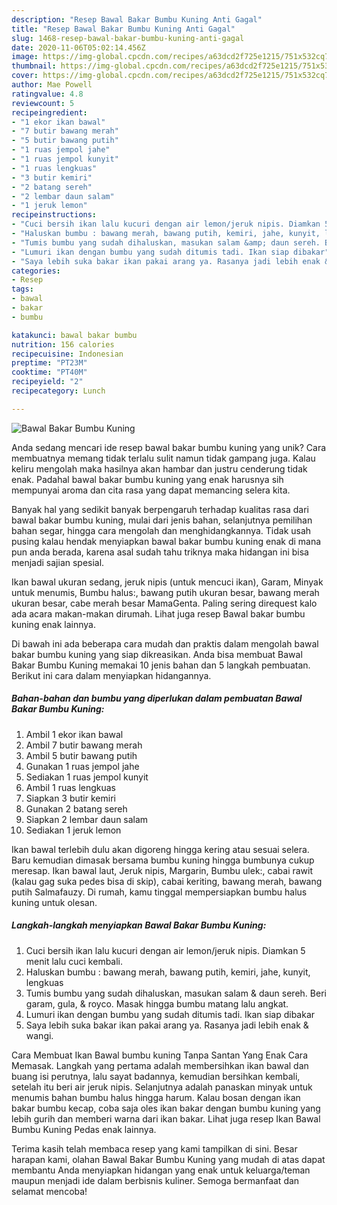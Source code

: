 ```yaml
---
description: "Resep Bawal Bakar Bumbu Kuning Anti Gagal"
title: "Resep Bawal Bakar Bumbu Kuning Anti Gagal"
slug: 1468-resep-bawal-bakar-bumbu-kuning-anti-gagal
date: 2020-11-06T05:02:14.456Z
image: https://img-global.cpcdn.com/recipes/a63dcd2f725e1215/751x532cq70/bawal-bakar-bumbu-kuning-foto-resep-utama.jpg
thumbnail: https://img-global.cpcdn.com/recipes/a63dcd2f725e1215/751x532cq70/bawal-bakar-bumbu-kuning-foto-resep-utama.jpg
cover: https://img-global.cpcdn.com/recipes/a63dcd2f725e1215/751x532cq70/bawal-bakar-bumbu-kuning-foto-resep-utama.jpg
author: Mae Powell
ratingvalue: 4.8
reviewcount: 5
recipeingredient:
- "1 ekor ikan bawal"
- "7 butir bawang merah"
- "5 butir bawang putih"
- "1 ruas jempol jahe"
- "1 ruas jempol kunyit"
- "1 ruas lengkuas"
- "3 butir kemiri"
- "2 batang sereh"
- "2 lembar daun salam"
- "1 jeruk lemon"
recipeinstructions:
- "Cuci bersih ikan lalu kucuri dengan air lemon/jeruk nipis. Diamkan 5 menit lalu cuci kembali."
- "Haluskan bumbu : bawang merah, bawang putih, kemiri, jahe, kunyit, lengkuas"
- "Tumis bumbu yang sudah dihaluskan, masukan salam &amp; daun sereh. Beri garam, gula, &amp; royco. Masak hingga bumbu matang lalu angkat."
- "Lumuri ikan dengan bumbu yang sudah ditumis tadi. Ikan siap dibakar"
- "Saya lebih suka bakar ikan pakai arang ya. Rasanya jadi lebih enak &amp; wangi."
categories:
- Resep
tags:
- bawal
- bakar
- bumbu

katakunci: bawal bakar bumbu 
nutrition: 156 calories
recipecuisine: Indonesian
preptime: "PT23M"
cooktime: "PT40M"
recipeyield: "2"
recipecategory: Lunch

---
```



![Bawal Bakar Bumbu Kuning](https://img-global.cpcdn.com/recipes/a63dcd2f725e1215/751x532cq70/bawal-bakar-bumbu-kuning-foto-resep-utama.jpg)

Anda sedang mencari ide resep bawal bakar bumbu kuning yang unik? Cara membuatnya memang tidak terlalu sulit namun tidak gampang juga. Kalau keliru mengolah maka hasilnya akan hambar dan justru cenderung tidak enak. Padahal bawal bakar bumbu kuning yang enak harusnya sih mempunyai aroma dan cita rasa yang dapat memancing selera kita.

Banyak hal yang sedikit banyak berpengaruh terhadap kualitas rasa dari bawal bakar bumbu kuning, mulai dari jenis bahan, selanjutnya pemilihan bahan segar, hingga cara mengolah dan menghidangkannya. Tidak usah pusing kalau hendak menyiapkan bawal bakar bumbu kuning enak di mana pun anda berada, karena asal sudah tahu triknya maka hidangan ini bisa menjadi sajian spesial.

Ikan bawal ukuran sedang, jeruk nipis (untuk mencuci ikan), Garam, Minyak untuk menumis, Bumbu halus:, bawang putih ukuran besar, bawang merah ukuran besar, cabe merah besar MamaGenta. Paling sering direquest kalo ada acara makan-makan dirumah. Lihat juga resep Bawal bakar bumbu kuning enak lainnya.


Di bawah ini ada beberapa cara mudah dan praktis dalam mengolah bawal bakar bumbu kuning yang siap dikreasikan. Anda bisa membuat Bawal Bakar Bumbu Kuning memakai 10 jenis bahan dan 5 langkah pembuatan. Berikut ini cara dalam menyiapkan hidangannya.

<!--inarticleads1-->

##### Bahan-bahan dan bumbu yang diperlukan dalam pembuatan Bawal Bakar Bumbu Kuning:

1. Ambil 1 ekor ikan bawal
1. Ambil 7 butir bawang merah
1. Ambil 5 butir bawang putih
1. Gunakan 1 ruas jempol jahe
1. Sediakan 1 ruas jempol kunyit
1. Ambil 1 ruas lengkuas
1. Siapkan 3 butir kemiri
1. Gunakan 2 batang sereh
1. Siapkan 2 lembar daun salam
1. Sediakan 1 jeruk lemon


Ikan bawal terlebih dulu akan digoreng hingga kering atau sesuai selera. Baru kemudian dimasak bersama bumbu kuning hingga bumbunya cukup meresap. Ikan bawal laut, Jeruk nipis, Margarin, Bumbu ulek:, cabai rawit (kalau gag suka pedes bisa di skip), cabai keriting, bawang merah, bawang putih Salmafauzy. Di rumah, kamu tinggal mempersiapkan bumbu halus kuning untuk olesan. 

<!--inarticleads2-->

##### Langkah-langkah menyiapkan Bawal Bakar Bumbu Kuning:

1. Cuci bersih ikan lalu kucuri dengan air lemon/jeruk nipis. Diamkan 5 menit lalu cuci kembali.
1. Haluskan bumbu : bawang merah, bawang putih, kemiri, jahe, kunyit, lengkuas
1. Tumis bumbu yang sudah dihaluskan, masukan salam &amp; daun sereh. Beri garam, gula, &amp; royco. Masak hingga bumbu matang lalu angkat.
1. Lumuri ikan dengan bumbu yang sudah ditumis tadi. Ikan siap dibakar
1. Saya lebih suka bakar ikan pakai arang ya. Rasanya jadi lebih enak &amp; wangi.


Cara Membuat Ikan Bawal bumbu kuning Tanpa Santan Yang Enak Cara Memasak. Langkah yang pertama adalah membersihkan ikan bawal dan buang isi perutnya, lalu sayat badannya, kemudian bersihkan kembali, setelah itu beri air jeruk nipis. Selanjutnya adalah panaskan minyak untuk menumis bahan bumbu halus hingga harum. Kalau bosan dengan ikan bakar bumbu kecap, coba saja oles ikan bakar dengan bumbu kuning yang lebih gurih dan memberi warna dari ikan bakar. Lihat juga resep Ikan Bawal Bumbu Kuning Pedas enak lainnya. 

Terima kasih telah membaca resep yang kami tampilkan di sini. Besar harapan kami, olahan Bawal Bakar Bumbu Kuning yang mudah di atas dapat membantu Anda menyiapkan hidangan yang enak untuk keluarga/teman maupun menjadi ide dalam berbisnis kuliner. Semoga bermanfaat dan selamat mencoba!
